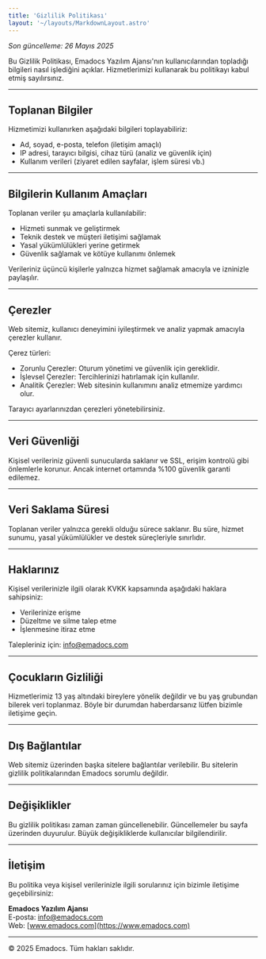 ```yaml
---
title: 'Gizlilik Politikası'
layout: '~/layouts/MarkdownLayout.astro'
---
```


_Son güncelleme: 26 Mayıs 2025_

Bu Gizlilik Politikası, Emadocs Yazılım Ajansı'nın kullanıcılarından topladığı bilgileri nasıl işlediğini açıklar. Hizmetlerimizi kullanarak bu politikayı kabul etmiş sayılırsınız.

---

## Toplanan Bilgiler

Hizmetimizi kullanırken aşağıdaki bilgileri toplayabiliriz:

- Ad, soyad, e-posta, telefon (iletişim amaçlı)
- IP adresi, tarayıcı bilgisi, cihaz türü (analiz ve güvenlik için)
- Kullanım verileri (ziyaret edilen sayfalar, işlem süresi vb.)

---

## Bilgilerin Kullanım Amaçları

Toplanan veriler şu amaçlarla kullanılabilir:

- Hizmeti sunmak ve geliştirmek  
- Teknik destek ve müşteri iletişimi sağlamak  
- Yasal yükümlülükleri yerine getirmek  
- Güvenlik sağlamak ve kötüye kullanımı önlemek  

Verileriniz üçüncü kişilerle yalnızca hizmet sağlamak amacıyla ve izninizle paylaşılır.

---

## Çerezler

Web sitemiz, kullanıcı deneyimini iyileştirmek ve analiz yapmak amacıyla çerezler kullanır.

Çerez türleri:

- Zorunlu Çerezler: Oturum yönetimi ve güvenlik için gereklidir.  
- İşlevsel Çerezler: Tercihlerinizi hatırlamak için kullanılır.  
- Analitik Çerezler: Web sitesinin kullanımını analiz etmemize yardımcı olur.

Tarayıcı ayarlarınızdan çerezleri yönetebilirsiniz.

---

## Veri Güvenliği

Kişisel verileriniz güvenli sunucularda saklanır ve SSL, erişim kontrolü gibi önlemlerle korunur. Ancak internet ortamında %100 güvenlik garanti edilemez.

---

## Veri Saklama Süresi

Toplanan veriler yalnızca gerekli olduğu sürece saklanır. Bu süre, hizmet sunumu, yasal yükümlülükler ve destek süreçleriyle sınırlıdır.

---

## Haklarınız

Kişisel verilerinizle ilgili olarak KVKK kapsamında aşağıdaki haklara sahipsiniz:

- Verilerinize erişme  
- Düzeltme ve silme talep etme  
- İşlenmesine itiraz etme  

Talepleriniz için: [info@emadocs.com](mailto:info@emadocs.com)

---

## Çocukların Gizliliği

Hizmetlerimiz 13 yaş altındaki bireylere yönelik değildir ve bu yaş grubundan bilerek veri toplanmaz. Böyle bir durumdan haberdarsanız lütfen bizimle iletişime geçin.

---

## Dış Bağlantılar

Web sitemiz üzerinden başka sitelere bağlantılar verilebilir. Bu sitelerin gizlilik politikalarından Emadocs sorumlu değildir.

---

## Değişiklikler

Bu gizlilik politikası zaman zaman güncellenebilir. Güncellemeler bu sayfa üzerinden duyurulur. Büyük değişikliklerde kullanıcılar bilgilendirilir.

---

## İletişim

Bu politika veya kişisel verilerinizle ilgili sorularınız için bizimle iletişime geçebilirsiniz:

**Emadocs Yazılım Ajansı**  
E-posta: [info@emadocs.com](mailto:info@emadocs.com)  
Web: [www.emadocs.com](https://www.emadocs.com)

---

© 2025 Emadocs. Tüm hakları saklıdır.
